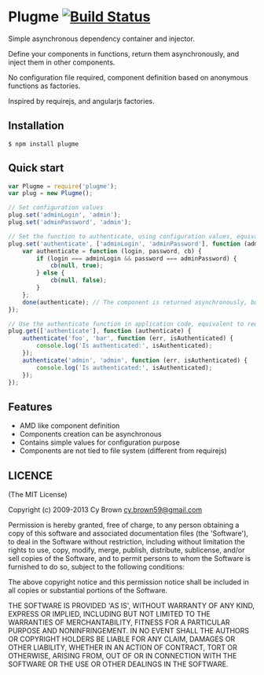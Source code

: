 Plugme [![Build Status](https://travis-ci.org/cybrown/plugme.png?branch=master)](https://travis-ci.org/cybrown/plugme)
======
Simple asynchronous dependency container and injector.

Define your components in functions, return them asynchronously, and inject them in other components.

No configuration file required, component definition based on anonymous functions as factories.

Inspired by requirejs, and angularjs factories.

## Installation

	$ npm install plugme

## Quick start
```js
var Plugme = require('plugme');
var plug = new Plugme();

// Set configuration values
plug.set('adminLogin', 'admin');
plug.set('adminPassword', 'admin');

// Set the function to authenticate, using configuration values, equivalent to define
plug.set('authenticate', ['adminLogin', 'adminPassword'], function (adminLogin, adminPassword, done) {
	var authenticate = function (login, password, cb) {
		if (login === adminLogin && password === adminPassword) {
			cb(null, true);
		} else {
			cb(null, false);
		}
	};
	done(authenticate); // The component is returned asynchronously, but a return statement can be used if synchronous
});

// Use the authenticate function in application code, equivalent to require
plug.get(['authenticate'], function (authenticate) {
	authenticate('foo', 'bar', function (err, isAuthenticated) {
		console.log('Is authenticated:', isAuthenticated);
	});
	authenticate('admin', 'admin', function (err, isAuthenticated) {
		console.log('Is authenticated:', isAuthenticated);
	});
});
```

## Features

  * AMD like component definition
  * Components creation can be asynchronous
  * Contains simple values for configuration purpose
  * Components are not tied to file system (different from requirejs)

## LICENCE
(The MIT License)

Copyright (c) 2009-2013 Cy Brown <cy.brown59@gmail.com>

Permission is hereby granted, free of charge, to any person obtaining
a copy of this software and associated documentation files (the
'Software'), to deal in the Software without restriction, including
without limitation the rights to use, copy, modify, merge, publish,
distribute, sublicense, and/or sell copies of the Software, and to
permit persons to whom the Software is furnished to do so, subject to
the following conditions:

The above copyright notice and this permission notice shall be
included in all copies or substantial portions of the Software.

THE SOFTWARE IS PROVIDED 'AS IS', WITHOUT WARRANTY OF ANY KIND,
EXPRESS OR IMPLIED, INCLUDING BUT NOT LIMITED TO THE WARRANTIES OF
MERCHANTABILITY, FITNESS FOR A PARTICULAR PURPOSE AND NONINFRINGEMENT.
IN NO EVENT SHALL THE AUTHORS OR COPYRIGHT HOLDERS BE LIABLE FOR ANY
CLAIM, DAMAGES OR OTHER LIABILITY, WHETHER IN AN ACTION OF CONTRACT,
TORT OR OTHERWISE, ARISING FROM, OUT OF OR IN CONNECTION WITH THE
SOFTWARE OR THE USE OR OTHER DEALINGS IN THE SOFTWARE.